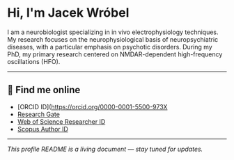 # Hi, I'm Jacek Wróbel

I am a neurobiologist specializing in in vivo electrophysiology techniques. My research focuses on the neurophysiological basis of neuropsychiatric diseases, with a particular emphasis on psychotic disorders. During my PhD, my primary research centered on NMDAR-dependent high-frequency oscillations (HFO).

---

## 🔗 Find me online

-  [ORCID ID](https://orcid.org/0000-0001-5500-973X
-  [Research Gate](https://www.researchgate.net/profile/Jacek-Wrobel)
-  [Web of Science Researcher ID](https://www.webofscience.com/wos/author/record/C-7607-2019)
-  [Scopus Author ID](https://www.scopus.com/authid/detail.uri?authorId=56287734100)

---

_This profile README is a living document — stay tuned for updates._
